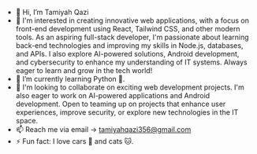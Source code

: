 - 👋 Hi, I’m Tamiyah Qazi
- 👀 I'm interested in creating innovative web applications, with a focus on front-end development using React, Tailwind CSS, and other modern tools. As an aspiring full-stack developer, I'm passionate about learning back-end technologies and improving my skills in Node.js, databases, and APIs. I also explore AI-powered solutions, Android development, and cybersecurity to enhance my understanding of IT systems. Always eager to learn and grow in the tech world!
- 🌱 I’m currently learning Python 🐍.
- 💞️ I'm looking to collaborate on exciting web development projects. I'm also eager to work on AI-powered applications and Android development. Open to teaming up on projects that enhance user experiences, improve security, or explore new technologies in the IT space.
- 📫 Reach me via email -> tamiyahqazi356@gmail.com
- ⚡ Fun fact: I love cars 🚗 and cats 🐱.

<!---
TamiyahQ/TamiyahQ is a ✨ special ✨ repository because its `README.md` (this file) appears on your GitHub profile.
You can click the Preview link to take a look at your changes.
--->
